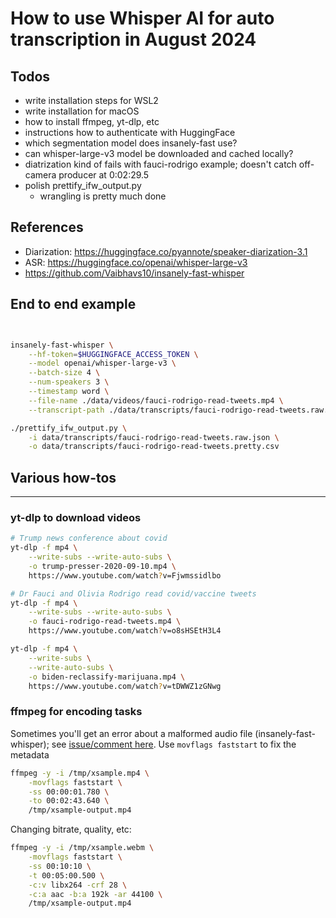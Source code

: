 # How to use Whisper AI for auto transcription in August 2024


## Todos

- write installation steps for WSL2
- write installation for macOS
- how to install ffmpeg, yt-dlp, etc
- instructions how to authenticate with HuggingFace
- which segmentation model does insanely-fast use?
- can whisper-large-v3 model be downloaded and cached locally?
- diatrization kind of fails with fauci-rodrigo example; doesn't catch off-camera producer at 0:02:29.5
- polish prettify_ifw_output.py
    - wrangling is pretty much done

## References

- Diarization: https://huggingface.co/pyannote/speaker-diarization-3.1
- ASR: https://huggingface.co/openai/whisper-large-v3
- https://github.com/Vaibhavs10/insanely-fast-whisper


## End to end example

```sh


insanely-fast-whisper \
    --hf-token=$HUGGINGFACE_ACCESS_TOKEN \
    --model openai/whisper-large-v3 \
    --batch-size 4 \
    --num-speakers 3 \
    --timestamp word \
    --file-name ./data/videos/fauci-rodrigo-read-tweets.mp4 \
    --transcript-path ./data/transcripts/fauci-rodrigo-read-tweets.raw.json

./prettify_ifw_output.py \
    -i data/transcripts/fauci-rodrigo-read-tweets.raw.json \
    -o data/transcripts/fauci-rodrigo-read-tweets.pretty.csv
```


## Various how-tos


-------------------------------------

### yt-dlp to download videos


```sh 
# Trump news conference about covid
yt-dlp -f mp4 \
    --write-subs --write-auto-subs \
    -o trump-presser-2020-09-10.mp4 \
    https://www.youtube.com/watch?v=Fjwmssidlbo 

# Dr Fauci and Olivia Rodrigo read covid/vaccine tweets
yt-dlp -f mp4 \
    --write-subs --write-auto-subs \
    -o fauci-rodrigo-read-tweets.mp4 \
    https://www.youtube.com/watch?v=o8sHSEtH3L4

yt-dlp -f mp4 \
    --write-subs \
    --write-auto-subs \
    -o biden-reclassify-marijuana.mp4 \
    https://www.youtube.com/watch?v=tDWWZ1zGNwg
```

### ffmpeg for encoding tasks

Sometimes you'll get an error about a malformed audio file (insanely-fast-whisper); see [issue/comment here](https://github.com/Vaibhavs10/insanely-fast-whisper/issues/90#issuecomment-2157880588). Use `movflags faststart` to fix the metadata

```sh
ffmpeg -y -i /tmp/xsample.mp4 \
    -movflags faststart \
    -ss 00:00:01.780 \
    -to 00:02:43.640 \
    /tmp/xsample-output.mp4
```


Changing bitrate, quality, etc:

```sh
ffmpeg -y -i /tmp/xsample.webm \
    -movflags faststart \
    -ss 00:10:10 \
    -t 00:05:00.500 \
    -c:v libx264 -crf 28 \
    -c:a aac -b:a 192k -ar 44100 \
    /tmp/xsample-output.mp4
```
